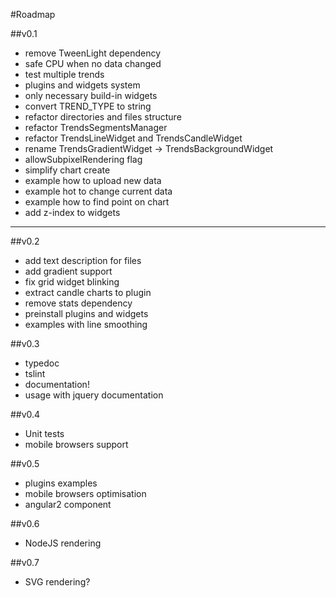 #Roadmap

##v0.1
- remove TweenLight dependency
- safe CPU when no data changed
- test multiple trends
- plugins and widgets system
- only necessary build-in widgets
- convert TREND_TYPE to string
- refactor directories and files structure
- refactor TrendsSegmentsManager
- refactor TrendsLineWidget and TrendsCandleWidget
- rename TrendsGradientWidget -> TrendsBackgroundWidget
- allowSubpixelRendering flag
- simplify chart create
- example how to upload new data
- example hot to change current data
- example how to find point on chart
- add z-index to widgets

---------------------------------------------------------

##v0.2
- add text description for files
- add gradient support
- fix grid widget blinking
- extract candle charts to plugin
- remove stats dependency
- preinstall plugins and widgets
- examples with line smoothing

##v0.3
- typedoc
- tslint
- documentation!
- usage with jquery documentation

##v0.4
- Unit tests
- mobile browsers support

##v0.5
- plugins examples
- mobile browsers optimisation
- angular2 component

##v0.6
- NodeJS rendering

##v0.7
- SVG rendering?